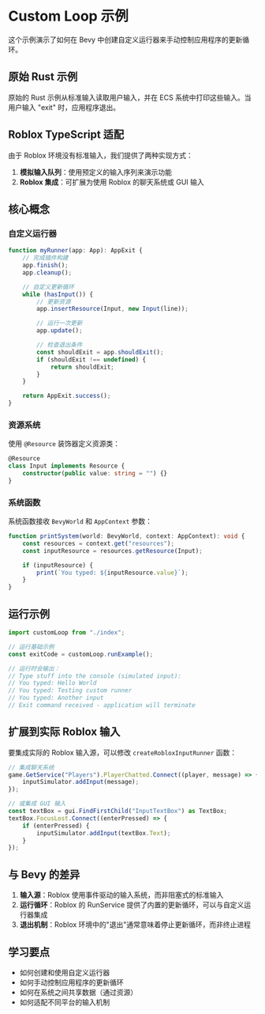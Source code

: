 # Custom Loop 示例

这个示例演示了如何在 Bevy 中创建自定义运行器来手动控制应用程序的更新循环。

## 原始 Rust 示例

原始的 Rust 示例从标准输入读取用户输入，并在 ECS 系统中打印这些输入。当用户输入 "exit" 时，应用程序退出。

## Roblox TypeScript 适配

由于 Roblox 环境没有标准输入，我们提供了两种实现方式：

1. **模拟输入队列**：使用预定义的输入序列来演示功能
2. **Roblox 集成**：可扩展为使用 Roblox 的聊天系统或 GUI 输入

## 核心概念

### 自定义运行器

```typescript
function myRunner(app: App): AppExit {
    // 完成插件构建
    app.finish();
    app.cleanup();

    // 自定义更新循环
    while (hasInput()) {
        // 更新资源
        app.insertResource(Input, new Input(line));

        // 运行一次更新
        app.update();

        // 检查退出条件
        const shouldExit = app.shouldExit();
        if (shouldExit !== undefined) {
            return shouldExit;
        }
    }

    return AppExit.success();
}
```

### 资源系统

使用 `@Resource` 装饰器定义资源类：

```typescript
@Resource
class Input implements Resource {
    constructor(public value: string = "") {}
}
```

### 系统函数

系统函数接收 `BevyWorld` 和 `AppContext` 参数：

```typescript
function printSystem(world: BevyWorld, context: AppContext): void {
    const resources = context.get("resources");
    const inputResource = resources.getResource(Input);

    if (inputResource) {
        print(`You typed: ${inputResource.value}`);
    }
}
```

## 运行示例

```typescript
import customLoop from "./index";

// 运行基础示例
const exitCode = customLoop.runExample();

// 运行时会输出：
// Type stuff into the console (simulated input):
// You typed: Hello World
// You typed: Testing custom runner
// You typed: Another input
// Exit command received - application will terminate
```

## 扩展到实际 Roblox 输入

要集成实际的 Roblox 输入源，可以修改 `createRobloxInputRunner` 函数：

```typescript
// 集成聊天系统
game.GetService("Players").PlayerChatted.Connect((player, message) => {
    inputSimulator.addInput(message);
});

// 或集成 GUI 输入
const textBox = gui.FindFirstChild("InputTextBox") as TextBox;
textBox.FocusLost.Connect((enterPressed) => {
    if (enterPressed) {
        inputSimulator.addInput(textBox.Text);
    }
});
```

## 与 Bevy 的差异

1. **输入源**：Roblox 使用事件驱动的输入系统，而非阻塞式的标准输入
2. **运行循环**：Roblox 的 RunService 提供了内置的更新循环，可以与自定义运行器集成
3. **退出机制**：Roblox 环境中的"退出"通常意味着停止更新循环，而非终止进程

## 学习要点

- 如何创建和使用自定义运行器
- 如何手动控制应用程序的更新循环
- 如何在系统之间共享数据（通过资源）
- 如何适配不同平台的输入机制